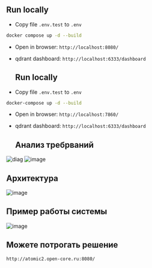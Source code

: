 ## Run locally

- Copy file `.env.test` to `.env`

```bash
docker compose up -d --build
```

- Open in browser: `http://localhost:8080/`

- qdrant dashboard: `http://localhost:6333/dashboard`
  ## Run locally

- Copy file `.env.test` to `.env`

```bash
docker-compose up -d --build
```

- Open in browser: `http://localhost:7860/`

- qdrant dashboard: `http://localhost:6333/dashboard`
  ## Анализ требрваний 
![diag](https://github.com/idashevskii/atomic-2/assets/59705773/63eef94e-ca6e-434a-b76a-3f584ce2cb1a)
![image](https://github.com/idashevskii/atomic-2/assets/59705773/cc6f6a5a-676b-47bf-b451-dea4473be7c6)
  ## Архитектура 
  ![image](https://github.com/idashevskii/atomic-2/assets/59705773/3cecdd26-1e1b-470b-b6e2-eaba963e71dd)


  ## Пример работы системы
![image](https://github.com/idashevskii/atomic-2/assets/59705773/6b6a3d89-0264-43b5-9c4b-82d805297fdc)

  ## Можете потрогать решение 
`http://atomic2.open-core.ru:8080/`
